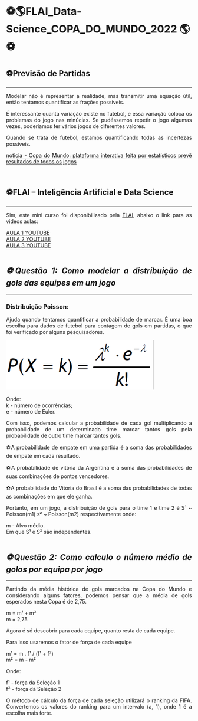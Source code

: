 
<h1>&#9917;&#127758;FLAI_Data-Science_COPA_DO_MUNDO_2022 &#127758;&#9917;</h1>
 
<h2>&#9917;Previsão de Partidas</h2>
<hr>
<div style='text-align:justify'>
<p>Modelar não é representar a realidade, mas transmitir uma equação útil, então tentamos quantificar as frações possíveis.
<p>É interessante quanta variação existe no futebol, e essa variação coloca os problemas do jogo nas minúcias. Se pudéssemos repetir o jogo algumas vezes, poderíamos ter vários jogos de diferentes valores.</p>
<p>Quando se trata de futebol, estamos quantificando todas as incertezas possíveis.</p>
<a href='https://g1.globo.com/sp/sao-carlos-regiao/noticia/2022/11/23/copa-do-mundo-plataforma-interativa-feita-por-estatisticos-preve-resultados-de-jogos-veja.ghtml?utm_source=whatsapp&utm_medium=share-bar-mo'>noticia - Copa do Mundo: plataforma interativa feita por estatísticos prevê resultados de todos os jogos</a><br>

<br><h2>&#9917;FLAI – Inteligência Artificial e Data Science</h2>
<hr>
<p>Sim, este mini curso foi disponibilizado pela <a href='https://www.flai.com.br/'>FLAI</a>, abaixo o link para as videos aulas:</p>
<a href="https://www.youtube.com/watch?v=5Q2_2GYiBwM">AULA 1 YOUTUBE</a><br>
<a href="url">AULA 2 YOUTUBE</a><br>
<a href="https://www.youtube.com/watch?v=7eCjyJ-8Se4&t=7s">AULA 3 YOUTUBE</a><br><br>

<h2><i>&#9917;Questão 1: Como modelar a distribuição de gols das equipes em um jogo</i></h2> 
<hr>
<h3>Distribuição Poisson:</h3>

<p>Ajuda quando tentamos quantificar a probabilidade de marcar. É uma boa escolha para dados de futebol para contagem de gols em partidas, o que foi verificado por alguns pesquisadores.</p>

<img src="image\equacao.png" width="400px;">

Onde:<br>
k - número de ocorrências;<br>
e - número de Euler.<br>

<p>Com isso, podemos calcular a probabilidade de cada gol multiplicando a probabilidade de um determinado time marcar tantos gols pela probabilidade de outro time marcar tantos gols.</p>

<p>&#9917;A probabilidade de empate em uma partida é a soma das probabilidades de empate em cada resultado.</p>
<p>&#9917;A probabilidade de vitória da Argentina é a soma das probabilidades de suas combinações de pontos vencedores.</p>
<p>&#9917;A probabilidade do Vitória do Brasil é a soma das probabilidades de todas as combinações em que ele ganha.</p>
<p>Portanto, em um jogo, a distribuição de gols para o time 1 e time 2 é S¹ ~ Poisson(m1) s² ~ Poisson(m2) respectivamente onde:</p>
m - Alvo médio.<br>
Em que S¹ e S² são independentes.<br><br>

<h2><i>&#9917;Questão 2: Como calculo o número médio de golos por equipa por jogo</i></h2>
<hr>
<p>Partindo da média histórica de gols marcados na Copa do Mundo e considerando alguns fatores, podemos pensar que a média de gols esperados nesta Copa é de 2,75.</p>
m = m¹ + m²<br>
m = 2,75<br>

<p>Agora é só descobrir para cada equipe, quanto resta de cada equipe.</p>
<p>Para isso usaremos o fator de força de cada equipe</p>


m¹ = m . f¹ / (f¹ + f²) <br>
m² = m - m² <br>

<p>Onde:</p>
f¹ - força da Seleção 1 <br>
f² - força da Seleção 2 <br>


<p>O método de cálculo da força de cada seleção utilizará o ranking da FIFA. Convertemos os valores do ranking para um intervalo (a, 1), onde 1 é a escolha mais forte.</p>







